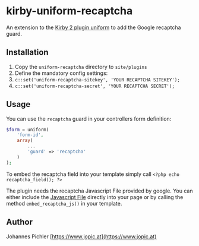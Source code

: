 # kirby-uniform-recaptcha
An extension to the [Kirby 2 plugin uniform](http://getkirby-plugins.com/uniform) to add the Google recaptcha guard.

## Installation
1. Copy the `uniform-recaptcha` directory to `site/plugins`
2. Define the mandatory config settings:
  1. `c::set('uniform-recaptcha-sitekey', 'YOUR RECAPTCHA SITEKEY');`
  2. `c::set('uniform-recaptcha-secret', 'YOUR RECAPTCHA SECRET');`
  
## Usage
You can use the `recaptcha` guard in your controllers form definition:

```php
$form = uniform(
    'form-id',
    array(
        ...
        'guard' => 'recaptcha'
    )
);
```

To embed the recaptcha field into your template simply call
`<?php echo recaptcha_field(); ?>`

The plugin needs the recaptcha Javascript File provided by google. You can either include the [Javascript File](https://www.google.com/recaptcha/api.js) directly into your page or by calling the method `embed_recaptcha_js()` in your template.

## Author
Johannes Pichler [https://www.jopic.at](https://www.jopic.at)
